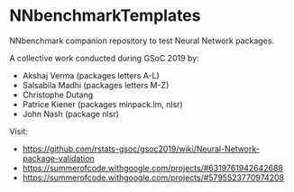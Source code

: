 # NNbenchmarkTemplates
NNbenchmark companion repository to test Neural Network packages.

A collective work conducted during GSoC 2019 by:
- Akshaj Verma  (packages letters A-L)
- Salsabila Madhi (packages letters M-Z)
- Christophe Dutang
- Patrice Kiener (packages minpack.lm, nlsr)
- John Nash (package nlsr)

Visit: 
- https://github.com/rstats-gsoc/gsoc2019/wiki/Neural-Network-package-validation
- https://summerofcode.withgoogle.com/projects/#6319761942642688
- https://summerofcode.withgoogle.com/projects/#5795523770974208


